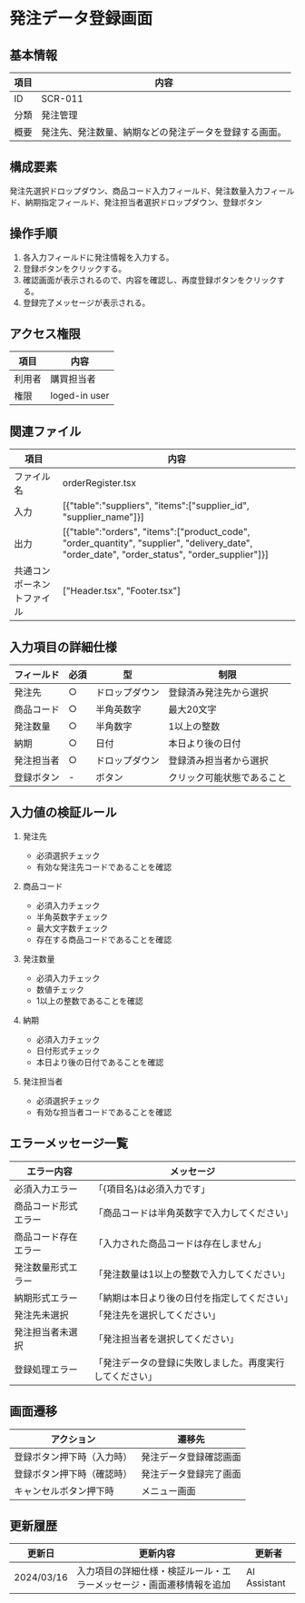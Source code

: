 # 発注データ登録画面

## 基本情報
| 項目 | 内容 |
|------|------|
| ID | SCR-011 |
| 分類 | 発注管理 |
| 概要 | 発注先、発注数量、納期などの発注データを登録する画面。 |

## 構成要素
発注先選択ドロップダウン、商品コード入力フィールド、発注数量入力フィールド、納期指定フィールド、発注担当者選択ドロップダウン、登録ボタン

## 操作手順
1. 各入力フィールドに発注情報を入力する。
2. 登録ボタンをクリックする。
3. 確認画面が表示されるので、内容を確認し、再度登録ボタンをクリックする。
4. 登録完了メッセージが表示される。

## アクセス権限
| 項目 | 内容 |
|------|------|
| 利用者 | 購買担当者 |
| 権限 | loged-in user |

## 関連ファイル
| 項目 | 内容 |
|------|------|
| ファイル名 | orderRegister.tsx |
| 入力 | [{"table":"suppliers", "items":["supplier_id", "supplier_name"]}] |
| 出力 | [{"table":"orders", "items":["product_code", "order_quantity", "supplier", "delivery_date", "order_date", "order_status", "order_supplier"]}] |
| 共通コンポーネントファイル | ["Header.tsx", "Footer.tsx"] |

## 入力項目の詳細仕様
| フィールド | 必須 | 型 | 制限 |
|------------|------|-----|------|
| 発注先 | ○ | ドロップダウン | 登録済み発注先から選択 |
| 商品コード | ○ | 半角英数字 | 最大20文字 |
| 発注数量 | ○ | 半角数字 | 1以上の整数 |
| 納期 | ○ | 日付 | 本日より後の日付 |
| 発注担当者 | ○ | ドロップダウン | 登録済み担当者から選択 |
| 登録ボタン | - | ボタン | クリック可能状態であること |

## 入力値の検証ルール
1. 発注先
   - 必須選択チェック
   - 有効な発注先コードであることを確認

2. 商品コード
   - 必須入力チェック
   - 半角英数字チェック
   - 最大文字数チェック
   - 存在する商品コードであることを確認

3. 発注数量
   - 必須入力チェック
   - 数値チェック
   - 1以上の整数であることを確認

4. 納期
   - 必須入力チェック
   - 日付形式チェック
   - 本日より後の日付であることを確認

5. 発注担当者
   - 必須選択チェック
   - 有効な担当者コードであることを確認

## エラーメッセージ一覧
| エラー内容 | メッセージ |
|------------|------------|
| 必須入力エラー | 「{項目名}は必須入力です」 |
| 商品コード形式エラー | 「商品コードは半角英数字で入力してください」 |
| 商品コード存在エラー | 「入力された商品コードは存在しません」 |
| 発注数量形式エラー | 「発注数量は1以上の整数で入力してください」 |
| 納期形式エラー | 「納期は本日より後の日付を指定してください」 |
| 発注先未選択 | 「発注先を選択してください」 |
| 発注担当者未選択 | 「発注担当者を選択してください」 |
| 登録処理エラー | 「発注データの登録に失敗しました。再度実行してください」 |

## 画面遷移
| アクション | 遷移先 |
|------------|--------|
| 登録ボタン押下時（入力時） | 発注データ登録確認画面 |
| 登録ボタン押下時（確認時） | 発注データ登録完了画面 |
| キャンセルボタン押下時 | メニュー画面 |

## 更新履歴
| 更新日 | 更新内容 | 更新者 |
|--------|----------|--------|
| 2024/03/16 | 入力項目の詳細仕様・検証ルール・エラーメッセージ・画面遷移情報を追加 | AI Assistant |
